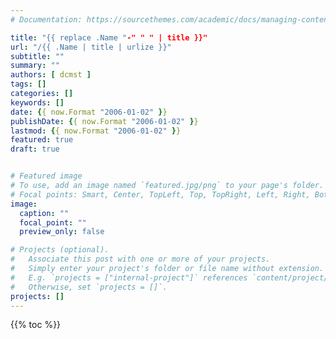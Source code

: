 ```yaml
---
# Documentation: https://sourcethemes.com/academic/docs/managing-content/

title: "{{ replace .Name "-" " " | title }}"
url: "/{{ .Name | title | urlize }}"
subtitle: ""
summary: ""
authors: [ dcmst ]
tags: []
categories: []
keywords: []
date: {{ now.Format "2006-01-02" }}
publishDate: {{ now.Format "2006-01-02" }}
lastmod: {{ now.Format "2006-01-02" }}
featured: true
draft: true


# Featured image
# To use, add an image named `featured.jpg/png` to your page's folder.
# Focal points: Smart, Center, TopLeft, Top, TopRight, Left, Right, BottomLeft, Bottom, BottomRight.
image:
  caption: ""
  focal_point: ""
  preview_only: false

# Projects (optional).
#   Associate this post with one or more of your projects.
#   Simply enter your project's folder or file name without extension.
#   E.g. `projects = ["internal-project"]` references `content/project/deep-learning/index.md`.
#   Otherwise, set `projects = []`.
projects: []
---
```


{{% toc %}}
